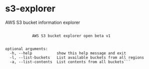 # s3-explorer
AWS S3 bucket information explorer 


```usage: s3-explorer.py [-h] [-l] [-a]

            AWS S3 bucket explorer open beta v1


optional arguments:
  -h, --help           show this help message and exit
  -l, --list-buckets   List available buckets from all regions
  -a, --list-contents  List contents from all buckets```
